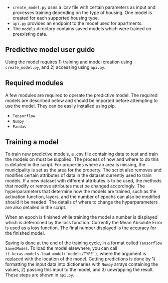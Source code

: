 * `create_model.py` uses a .csv file with certain parameters as input and processes training depending on the type of housing. One model is created for each supported housing type.
* `api.py` provides an endpoint to the model used for apartments.
* The `models` directory contains saved models which were trained on preexisting data.

## Predictive model user guide

Using the model requires 1) training and model creation using `create_model.py`, and 2) accessing using `api.py`.

## Required modules

A few modules are required to operate the predictive model. The required models are described below and should be imported before attempting to use the model. They can be easily installed using pip.

* `Tensorflow`
* `Numpy`
* `Pandas`

## Training a model

To train new predictive models, a .csv file containing data to test and train the models on must be supplied. The process of how and where to do this is detailed in the script. For properties where an area is missing, the municipality is set as the area for the property. The script also removes and modifies certain attributes of data in the dataset currently used to train models. If a new dataset with different attributes is to be used, the methods that modify or remove attributes must be changed accordingly. The hyperparameters that determine how the models are trained, such as the activation function, layers, and the number of epochs can also be modified should it be needed. The details of where to change the hyperparameters are also detailed in the script.

When an epoch is finished while training the model a number is displayed which is determined by the loss function. Currently the Mean Absolute Error is used as a loss function. The final number displayed is the accuracy for the finished model.

Saving is done at the end of the training cycle, in a format called `Tensorflow SavedModel`. To load the model elsewhere, you can call `tf.keras.models.load_model(‘models/TYPE’)`, where the argument is replaced with the location of the model. Getting predictions is done by 1) formatting the input data into dictionaries with `Numpy` arrays containing the values, 2) passing this input to the model, and 3) unwrapping the result. These steps are shown in `api.py`.
